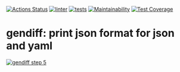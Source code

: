 [![Actions Status](https://github.com/mjh-sakh/python-project-lvl2/workflows/hexlet-check/badge.svg)](https://github.com/mjh-sakh/python-project-lvl2/actions)
[![linter](https://github.com/mjh-sakh/python-project-lvl2/actions/workflows/lint.yml/badge.svg)](https://github.com/mjh-sakh/python-project-lvl2/actions/workflows/lint.yml)
[![tests](https://github.com/mjh-sakh/python-project-lvl2/actions/workflows/tests.yml/badge.svg)](https://github.com/mjh-sakh/python-project-lvl2/actions/workflows/tests.yml)
[![Maintainability](https://api.codeclimate.com/v1/badges/1b93335c104c8793f2a4/maintainability)](https://codeclimate.com/github/mjh-sakh/python-project-lvl2/maintainability)
[![Test Coverage](https://api.codeclimate.com/v1/badges/1b93335c104c8793f2a4/test_coverage)](https://codeclimate.com/github/mjh-sakh/python-project-lvl2/test_coverage)


# gendiff: print json format for json and yaml

[![gendiff step 5](https://img.youtube.com/vi/6zkkTDvJUrI/0.jpg)](https://www.youtube.com/watch?v=6zkkTDvJUrI "gendiff step 5")